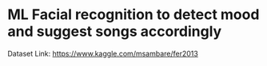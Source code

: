 # ML Facial recognition to detect mood and suggest songs accordingly 


Dataset Link: https://www.kaggle.com/msambare/fer2013
